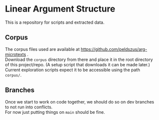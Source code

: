 # Linear Argument Structure
This is a repository for scripts and extracted data.
## Corpus
The corpus files used are available at https://github.com/peldszus/arg-microtexts .  
Download the `corpus` directory from there and place it in the root directory of this project/repo. 
(A setup script that downloads it can be made later.)  
Current exploration scripts expect it to be accessible using the path `corpus/`.
## Branches
Once we start to work on code together, we should do so on dev branches to not run into conflicts.  
For now just putting things on `main` should be fine.